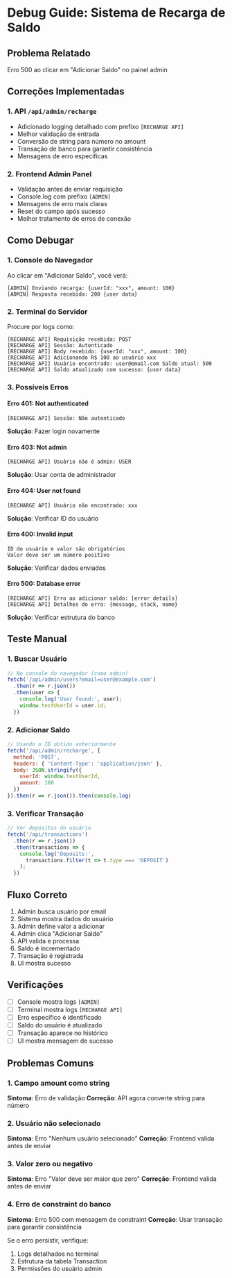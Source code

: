 # Debug Guide: Sistema de Recarga de Saldo

## Problema Relatado
Erro 500 ao clicar em "Adicionar Saldo" no painel admin

## Correções Implementadas

### 1. API `/api/admin/recharge`
- Adicionado logging detalhado com prefixo `[RECHARGE API]`
- Melhor validação de entrada
- Conversão de string para número no amount
- Transação de banco para garantir consistência
- Mensagens de erro específicas

### 2. Frontend Admin Panel
- Validação antes de enviar requisição
- Console.log com prefixo `[ADMIN]`
- Mensagens de erro mais claras
- Reset do campo após sucesso
- Melhor tratamento de erros de conexão

## Como Debugar

### 1. Console do Navegador
Ao clicar em "Adicionar Saldo", você verá:
```
[ADMIN] Enviando recarga: {userId: "xxx", amount: 100}
[ADMIN] Resposta recebida: 200 {user data}
```

### 2. Terminal do Servidor
Procure por logs como:
```
[RECHARGE API] Requisição recebida: POST
[RECHARGE API] Sessão: Autenticado
[RECHARGE API] Body recebido: {userId: "xxx", amount: 100}
[RECHARGE API] Adicionando R$ 100 ao usuário xxx
[RECHARGE API] Usuário encontrado: user@email.com Saldo atual: 500
[RECHARGE API] Saldo atualizado com sucesso: {user data}
```

### 3. Possíveis Erros

#### Erro 401: Not authenticated
```
[RECHARGE API] Sessão: Não autenticado
```
**Solução**: Fazer login novamente

#### Erro 403: Not admin
```
[RECHARGE API] Usuário não é admin: USER
```
**Solução**: Usar conta de administrador

#### Erro 404: User not found
```
[RECHARGE API] Usuário não encontrado: xxx
```
**Solução**: Verificar ID do usuário

#### Erro 400: Invalid input
```
ID do usuário e valor são obrigatórios
Valor deve ser um número positivo
```
**Solução**: Verificar dados enviados

#### Erro 500: Database error
```
[RECHARGE API] Erro ao adicionar saldo: [error details]
[RECHARGE API] Detalhes do erro: {message, stack, name}
```
**Solução**: Verificar estrutura do banco

## Teste Manual

### 1. Buscar Usuário
```javascript
// No console do navegador (como admin)
fetch('/api/admin/users?email=user@example.com')
  .then(r => r.json())
  .then(user => {
    console.log('User found:', user);
    window.testUserId = user.id;
  })
```

### 2. Adicionar Saldo
```javascript
// Usando o ID obtido anteriormente
fetch('/api/admin/recharge', {
  method: 'POST',
  headers: { 'Content-Type': 'application/json' },
  body: JSON.stringify({
    userId: window.testUserId,
    amount: 100
  })
}).then(r => r.json()).then(console.log)
```

### 3. Verificar Transação
```javascript
// Ver depósitos do usuário
fetch('/api/transactions')
  .then(r => r.json())
  .then(transactions => {
    console.log('Deposits:', 
      transactions.filter(t => t.type === 'DEPOSIT')
    );
  })
```

## Fluxo Correto

1. Admin busca usuário por email
2. Sistema mostra dados do usuário
3. Admin define valor a adicionar
4. Admin clica "Adicionar Saldo"
5. API valida e processa
6. Saldo é incrementado
7. Transação é registrada
8. UI mostra sucesso

## Verificações

- [ ] Console mostra logs `[ADMIN]`
- [ ] Terminal mostra logs `[RECHARGE API]`
- [ ] Erro específico é identificado
- [ ] Saldo do usuário é atualizado
- [ ] Transação aparece no histórico
- [ ] UI mostra mensagem de sucesso

## Problemas Comuns

### 1. Campo amount como string
**Sintoma**: Erro de validação
**Correção**: API agora converte string para número

### 2. Usuário não selecionado
**Sintoma**: Erro "Nenhum usuário selecionado"
**Correção**: Frontend valida antes de enviar

### 3. Valor zero ou negativo
**Sintoma**: Erro "Valor deve ser maior que zero"
**Correção**: Frontend valida antes de enviar

### 4. Erro de constraint do banco
**Sintoma**: Erro 500 com mensagem de constraint
**Correção**: Usar transação para garantir consistência

Se o erro persistir, verifique:
1. Logs detalhados no terminal
2. Estrutura da tabela Transaction
3. Permissões do usuário admin